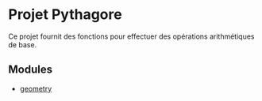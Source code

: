 # Projet Pythagore

Ce projet fournit des fonctions pour effectuer des opérations arithmétiques de base.

## Modules
- [geometry](geometry.py)

